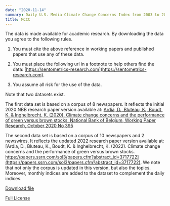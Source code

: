 ```yaml
---
date: "2020-11-14"
summary: Daily U.S. Media Climate Change Concerns Index from 2003 to 2018.
title: MCCC
---
```


The data is made available for academic research. By downloading the data you agree to the following rules.

1) You must cite the above reference in working papers and published papers that use any of these data.

2) You must place the following url in a footnote to help others find the data:  [https://sentometrics-research.com](https://sentometrics-research.com).

3) You assume all risk for the use of the data.

Note that two datasets exist.

The first data set is based on a corpus of 8 newspapers. It reflects the initial 2020 NBB research paper version available at: [Ardia, D., Bluteau, K., Boudt, K. & Inghelbrecht, K. (2020). Climate change concerns and the performance of green versus brown stocks. National Bank of Belgium, Working Paper Research, October 2020 No 395](https://www.nbb.be/doc/ts/publications/wp/wp395en.pdf)

The second data set is based on a corpus of 10 newspapers and 2 newswires. It reflects the updated 2022 research paper version available at: [Ardia, D., Bluteau, K., Boudt, K. & Inghelbrecht, K. (2022). Climate change concerns and the performance of green versus brown stocks. https://papers.ssrn.com/sol3/papers.cfm?abstract_id=3717722](https://papers.ssrn.com/sol3/papers.cfm?abstract_id=3717722). We note that not only the corpus is updated in this version, but also the topics. Moreover, monthly indices are added to the dataset to complement the daily indices. 


[Download file](https://www.dropbox.com/scl/fi/uucc6401uje293ofc3ahq/Sentometrics_US_Media_Climate_Change_Index.xlsx?dl=1&rlkey=jvgb6xg9w4ctdz5cdl6qun5md)

[Full License](https://www.dropbox.com/s/jwjh4b08zvq09nv/LICENSE.txt?dl=0)